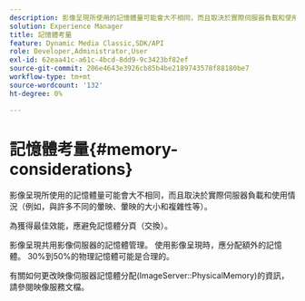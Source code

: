 ```yaml
---
description: 影像呈現所使用的記憶體量可能會大不相同，而且取決於實際伺服器負載和使用情況（例如，與許多不同的暈映、暈映的大小和複雜性等）。
solution: Experience Manager
title: 記憶體考量
feature: Dynamic Media Classic,SDK/API
role: Developer,Administrator,User
exl-id: 62eaa41c-a61c-4bcd-8dd9-9c3423bf82ef
source-git-commit: 206e4643e3926cb85b4be2189743578f88180be7
workflow-type: tm+mt
source-wordcount: '132'
ht-degree: 0%

---
```


# 記憶體考量{#memory-considerations}

影像呈現所使用的記憶體量可能會大不相同，而且取決於實際伺服器負載和使用情況（例如，與許多不同的暈映、暈映的大小和複雜性等）。

為獲得最佳效能，應避免記憶體分頁（交換）。

影像呈現共用影像伺服器的記憶體管理。 使用影像呈現時，應分配額外的記憶體。 30%到50%的物理記憶體可能是合理的。

有關如何更改映像伺服器記憶體分配(ImageServer::PhysicalMemory)的資訊，請參閱映像服務文檔。
